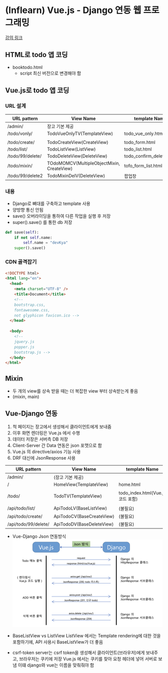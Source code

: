 # (Inflearn) Vue.js - Django 연동 웹 프로그래밍

[강의 링크](https://www.inflearn.com/course/vue-js-2/dashboard)

## HTML로 todo 앱 코딩

- booktodo.html
  - script 최신 버전으로 변경해야 함

## Vue.js로 todo 앱 코딩

### URL 설계

| URL pattern      | View Name                                  | template Name            |
| ---------------- | ------------------------------------------ | ------------------------ |
| /admin/          | 장고 기본 제공                             |                          |
| /todo/vonly/     | TodoVueOnlyTV(TemplateView)                | todo_vue_only.html       |
|                  |                                            |                          |
| /todo/create/    | TodoCreateView(CreateView)                 | todo_form.html           |
| /todo/list/      | TodoListView(ListView)                     | todo_list.html           |
| /todo/99/delete/ | TodoDeleteView(DeleteView)                 | todo_confirm_delete.html |
| /todo/mixin/     | TOdoMOMCV(MultipleObjectMixin, CreateView) | tofo_form_list.html      |
| /todo/99/delete2 | TodoMixinDelV(DeleteView)                  | 팝업창                   |

### 내용

- Django로 뼈대를 구축하고 template 사용
- 양방향 통신 안됨
- save() 오버라이딩을 통하여 다른 작업을 실행 후 저장
- super().save() 를 통한 db 저장

```python
def save(self):
    if not self.name:
        self.name = "devKya"
    super().save()
```

### CDN 골격잡기

```html
<!DOCTYPE html>
<html lang="en">
  <head>
    <meta charset="UTF-8" />
    <title>Document</title>
    <!-- 
    bootstrap.css, 
    fontawesome.css, 
    not glyphicon favicon.ico -->
  </head>

  <body>
    <!-- 
    jquery.js 
    popper.js
    bootstrap.js -->
  </body>
</html>
```

## Mixin

- 두 개의 view를 상속 받을 때는 더 복잡한 view 부터 상속받는게 좋음
- (mixin, main)

## Vue-Django 연동

1. 척 페이지는 장고에서 생성해서 클라이언트에게 보내줌
2. 이후 화면 렌더링은 Vue.js 에서 수행
3. 데이터 저장은 서버측 DB 저장
4. Client-Server 간 Data 연동은 json 포맷으로 함
5. Vue.js 의 directive/axios 기능 사용
6. DRF 대신에 JsonResponse 사용

| URL pattern          | View Name                 | template Name                     |
| -------------------- | ------------------------- | --------------------------------- |
| /admin/              | (장고 기본 제공)          |                                   |
| /                    | HomeView(TemplateView)    | home.html                         |
|                      |                           |                                   |
| /todo/               | TodoTV(TemplateView)      | todo_index.html(Vue.js 코드 포함) |
|                      |                           |                                   |
| /api/todo/list/      | ApiTodoLV(BaseListView)   | (불필요)                          |
| /api/todo/create/    | ApiTodoCV(BaseCreateView) | (불필요)                          |
| /api/todo/99/delete/ | ApiTodoDV(BaseDeleteView) | (불필요)                          |

- Vue-Django Json 연동방식
  ![django-vue](./%EA%B0%95%EC%9D%98%EC%9E%90%EB%A3%8C.png)

- BaseListView vs ListView
  ListView 에서는 Template rendering에 대한 것을 포함하기에, API 사용시 BaseListView가 더 좋음

* csrf-token
  server는 csrf token을 생성해서 클라이언트(브라우저)에게 보내주고, 브라우저는 쿠키에 저장
  Vue.js 에서는 쿠키를 찾아 요청 헤더에 넣어 서버로 보냄
  이떄 django와 vue는 이름을 맞춰줘야 함
